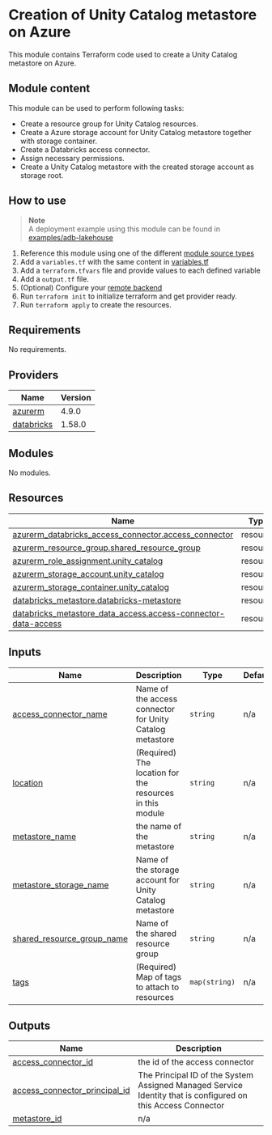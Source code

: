# Creation of Unity Catalog metastore on Azure

This module contains Terraform code used to create a Unity Catalog metastore on Azure.

## Module content

This module can be used to perform following tasks:

* Create a resource group for Unity Catalog resources.
* Create a Azure storage account for Unity Catalog metastore together with storage container.
* Create a Databricks access connector.
* Assign necessary permissions.
* Create a Unity Catalog metastore with the created storage account as storage root.

## How to use

> **Note**  
> A deployment example using this module can be found in [examples/adb-lakehouse](../../examples/adb-lakehouse)

1. Reference this module using one of the different [module source types](https://developer.hashicorp.com/terraform/language/modules/sources)
2. Add a `variables.tf` with the same content in [variables.tf](variables.tf)
3. Add a `terraform.tfvars` file and provide values to each defined variable
4. Add a `output.tf` file.
5. (Optional) Configure your [remote backend](https://developer.hashicorp.com/terraform/language/settings/backends/azurerm)
6. Run `terraform init` to initialize terraform and get provider ready.
7. Run `terraform apply` to create the resources.

## Requirements

No requirements.

## Providers

| Name                                                                   | Version |
|------------------------------------------------------------------------|---------|
| <a name="provider_azurerm"></a> [azurerm](#provider\_azurerm)          | 4.9.0   |
| <a name="provider_databricks"></a> [databricks](#provider\_databricks) | 1.58.0  |

## Modules

No modules.

## Resources

| Name                                                                                                                                                                       | Type     |
|----------------------------------------------------------------------------------------------------------------------------------------------------------------------------|----------|
| [azurerm_databricks_access_connector.access_connector](https://registry.terraform.io/providers/hashicorp/azurerm/latest/docs/resources/databricks_access_connector)        | resource |
| [azurerm_resource_group.shared_resource_group](https://registry.terraform.io/providers/hashicorp/azurerm/latest/docs/resources/resource_group)                             | resource |
| [azurerm_role_assignment.unity_catalog](https://registry.terraform.io/providers/hashicorp/azurerm/latest/docs/resources/role_assignment)                                   | resource |
| [azurerm_storage_account.unity_catalog](https://registry.terraform.io/providers/hashicorp/azurerm/latest/docs/resources/storage_account)                                   | resource |
| [azurerm_storage_container.unity_catalog](https://registry.terraform.io/providers/hashicorp/azurerm/latest/docs/resources/storage_container)                               | resource |
| [databricks_metastore.databricks-metastore](https://registry.terraform.io/providers/databricks/databricks/latest/docs/resources/metastore)                                 | resource |
| [databricks_metastore_data_access.access-connector-data-access](https://registry.terraform.io/providers/databricks/databricks/latest/docs/resources/metastore_data_access) | resource |

## Inputs

| Name                                                                                                                   | Description                                              | Type          | Default | Required |
|------------------------------------------------------------------------------------------------------------------------|----------------------------------------------------------|---------------|---------|:--------:|
| <a name="input_access_connector_name"></a> [access\_connector\_name](#input\_access\_connector\_name)                  | Name of the access connector for Unity Catalog metastore | `string`      | n/a     |   yes    |
| <a name="input_location"></a> [location](#input\_location)                                                             | (Required) The location for the resources in this module | `string`      | n/a     |   yes    |
| <a name="input_metastore_name"></a> [metastore\_name](#input\_metastore\_name)                                         | the name of the metastore                                | `string`      | n/a     |   yes    |
| <a name="input_metastore_storage_name"></a> [metastore\_storage\_name](#input\_metastore\_storage\_name)               | Name of the storage account for Unity Catalog metastore  | `string`      | n/a     |   yes    |
| <a name="input_shared_resource_group_name"></a> [shared\_resource\_group\_name](#input\_shared\_resource\_group\_name) | Name of the shared resource group                        | `string`      | n/a     |   yes    |
| <a name="input_tags"></a> [tags](#input\_tags)                                                                         | (Required) Map of tags to attach to resources            | `map(string)` | n/a     |   yes    |

## Outputs

| Name                                                                                                                              | Description                                                                                                  |
|-----------------------------------------------------------------------------------------------------------------------------------|--------------------------------------------------------------------------------------------------------------|
| <a name="output_access_connector_id"></a> [access\_connector\_id](#output\_access\_connector\_id)                                 | the id of the access connector                                                                               |
| <a name="output_access_connector_principal_id"></a> [access\_connector\_principal\_id](#output\_access\_connector\_principal\_id) | The Principal ID of the System Assigned Managed Service Identity that is configured on this Access Connector |
| <a name="output_metastore_id"></a> [metastore\_id](#output\_metastore\_id)                                                        | n/a                                                                                                          |